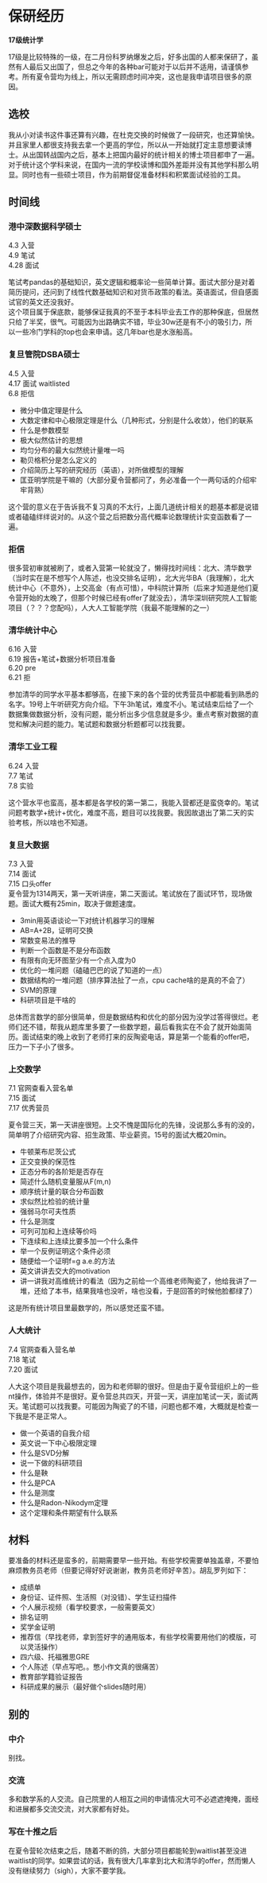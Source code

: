 # 保研经历
**17级统计学**

17级是比较特殊的一级，在二月份科罗纳爆发之后，好多出国的人都来保研了，虽然有人最后又出国了，但总之今年的各种bar可能对于以后并不适用，请谨慎参考。所有夏令营均为线上，所以无需顾虑时间冲突，这也是我申请项目很多的原因。

## 选校

我从小对读书这件事还算有兴趣，在杜克交换的时候做了一段研究，也还算愉快。并且家里人都很支持我去拿一个更高的学位，所以从一开始就打定主意想要读博士。从出国转战国内之后，基本上把国内最好的统计相关的博士项目都申了一遍。对于统计这个学科来说，在国内一流的学校读博和国外差距并没有其他学科那么明显。同时也有一些硕士项目，作为前期督促准备材料和积累面试经验的工具。     

## 时间线

### 港中深数据科学硕士
  4.3 入营  
  4.9 笔试  
  4.28 面试   
  
笔试考pandas的基础知识，英文逻辑和概率论一些简单计算。面试大部分是对着简历提问，还问到了线性代数基础知识和对货币政策的看法。英语面试，但自感面试官的英文还没我好。   
这个项目属于保底款，能够保证我真的不至于本科毕业去工作的那种保底，但居然只给了半奖，很气。可能因为出路确实不错，毕业30w还是有不小的吸引力，所以一些冷门学科的top也会来申请。这几年bar也是水涨船高。

### 复旦管院DSBA硕士
4.5 入营   
4.17 面试 waitlisted  
6.8 拒信  

- 微分中值定理是什么  
- 大数定律和中心极限定理是什么（几种形式，分别是什么收敛），他们的联系
- 什么是参数模型
- 极大似然估计的思想
- 均匀分布的最大似然统计量唯一吗
- 勒贝格积分是怎么定义的
- 介绍简历上写的研究经历（英语），对所做模型的理解
- 匡亚明学院是干嘛的（大部分夏令营都问了，务必准备一个一两句话的介绍牢牢背熟）

这个营的意义在于告诉我不复习真的不太行，上面几道统计相关的题基本都是说错或者磕磕绊绊说对的。从这个营之后把数分高代概率论数理统计实变函数看了一遍。


### 拒信

很多营初审就被刷了，或者入营第一轮就没了，懒得找时间线：北大、清华数学（当时实在是不想写个人陈述，也没交排名证明），北大光华BA（我理解），北大统计中心（不意外），上交高金（有点可惜），中科院计算所（后来才知道是他们夏令营开始的太晚了，但那个时候已经有offer了就没去），清华深圳研究院人工智能项目（？？？您配吗），人大人工智能学院（我最不能理解的之一）

### 清华统计中心
6.16 入营   
6.19 报告+笔试+数据分析项目准备  
6.20 pre  
6.21 拒  

参加清华的同学水平基本都够高，在接下来的各个营的优秀营员中都能看到熟悉的名字。19号上午听研究方向介绍。下午3h笔试，难度不小。笔试结束后给了一个数据集做数据分析，没有问题，能分析出多少信息就是多少。重点考察对数据的直觉和解决问题的能力。笔试题和数据分析题都可以找我要。

### 清华工业工程
6.24 入营  
7.7 笔试  
7.8 实验  

这个营水平也蛮高，基本都是各学校的第一第二，我能入营都还是蛮侥幸的。笔试问题考数学+统计+优化，难度不高，题目可以找我要。我因故退出了第二天的实验考核，所以啥也不知道。


### 复旦大数据
7.3 入营  
7.14 面试    
7.15 口头offer   
夏令营为1314两天，第一天听讲座，第二天面试。笔试放在了面试环节，现场做题。面试大概有25min，取决于做题速度。

- 3min用英语谈论一下对统计机器学习的理解
- AB=A+2B，证明可交换
- 常数变易法的推导
- 判断一个函数是不是分布函数
- 有限有向无环图至少有一个点入度为0
- 优化的一堆问题（磕磕巴巴的说了知道的一点）
- 数据结构的一堆问题（排序算法扯了一点，cpu cache啥的是真的不会了）
- SVM的原理
- 科研项目是干啥的

总体而言数学的部分很简单，但是数据结构和优化的部分因为没学过答得很烂。老师们还不错，帮我从题库里多要了一些数学题，最后看我实在不会了就开始面简历。面试结束的晚上收到了老师打来的反陶瓷电话，算是第一个能看的offer吧，压力一下子小了很多。

### 上交数学
7.1 官网查看入营名单   
7.15 面试   
7.17 优秀营员   

夏令营三天，第一天讲座很短。上交不愧是国际化的先锋，没说那么多有的没的，简单明了介绍研究内容、招生政策、毕业薪资。15号的面试大概20min。

- 牛顿莱布尼茨公式
- 正交变换的保范性
- 正态分布的各阶矩是否存在
- 简述什么随机变量服从F(m,n)
- 顺序统计量的联合分布函数
- 求似然比检验的统计量
- 强弱马尔可夫性质
- 什么是测度
- 可列可加和上连续等价吗
- 下连续和上连续比要多加一个什么条件
- 举一个反例证明这个条件必须
- 随便给一个证明f=g a.e.的方法
- 英文讲讲去交大的motivation
- 讲一讲我对高维统计的看法（因为之前给一个高维老师陶瓷了，他给我讲了一堆，还给了本书，结果我啥也没听，啥也没看，于是回答的时候他脸都绿了）

这是所有统计项目里最数学的，所以感觉还蛮不错。


### 人大统计

7.4 官网查看入营名单  
7.18 笔试  
7.20 面试  

人大这个项目是我最想去的，因为和老师聊的很好。但是由于夏令营组织上的一些nt操作，体验并不是很好。夏令营总共四天，开营一天，讲座加笔试一天，面试两天。笔试题可以找我要。可能因为陶瓷了的不错，问题也都不难，大概就是检查一下我是不是正常人。

- 做一个英语的自我介绍
- 英文说一下中心极限定理
- 什么是SVD分解
- 说一下做的科研项目
- 什么是鞅
- 什么是PCA
- 什么是测度
- 什么是Radon-Nikodym定理
- 这个定理和条件期望有什么联系


## 材料
要准备的材料还是蛮多的，前期需要早一些开始。有些学校需要单独盖章，不要怕麻烦教务员老师（但要记得好好说谢谢，教务员老师好辛苦）。胡乱罗列如下：

- 成绩单
- 身份证、证件照、生活照（对没错）、学生证扫描件
- 个人展示视频（看学校要求，一般需要英文）
- 排名证明
- 奖学金证明
- 推荐信（早找老师，拿到签好字的通用版本，有些学校需要用他们的模版，可以灵活操作）
- 四六级、托福雅思GRE
- 个人陈述（早点写吧。。憋小作文真的很痛苦）
- 教育部学籍验证报告
- 科研成果的展示（最好做个slides随时用）

## 别的

### 中介

别找。  

### 交流

多和数学系的人交流。自己院里的人相互之间的申请情况大可不必遮遮掩掩，面经和进展都多交流交流，对大家都有好处。

### 写在十推之后

在夏令营轮次结束之后，随着不断的鸽，大部分项目都能轮到waitlist甚至没进waitlist的同学。如果尝试的话，我有很大几率拿到北大和清华的offer，然而懒人没有继续努力（sigh），大家不要学我。

